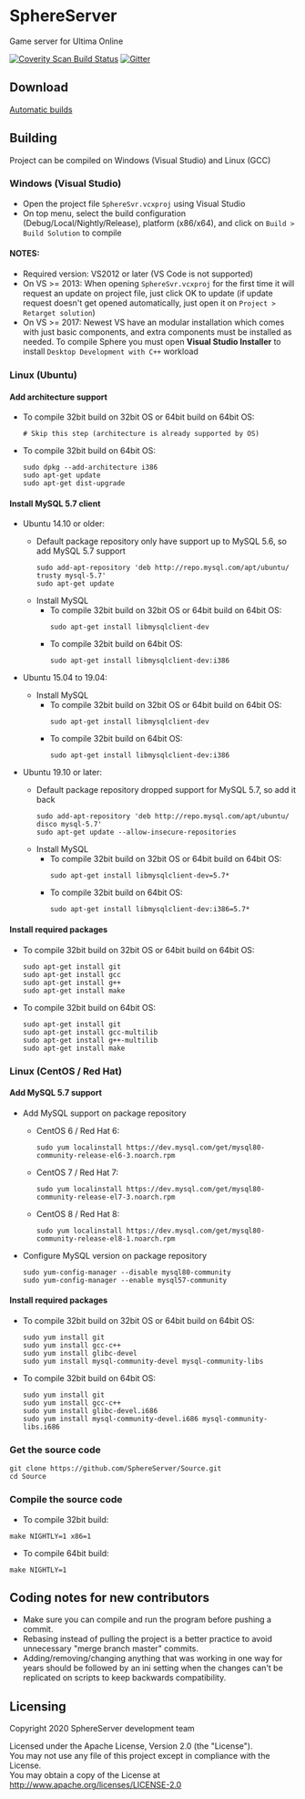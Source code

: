 # SphereServer
Game server for Ultima Online

[![Coverity Scan Build Status](https://scan.coverity.com/projects/16074/badge.svg)](https://scan.coverity.com/projects/sphereserver-source)
[![Gitter](https://badges.gitter.im/Sphereserver/Source.svg)](https://gitter.im/Sphereserver/Source)

## Download
[Automatic builds](https://forum.spherecommunity.net/sshare.php?srt=4)

## Building
Project can be compiled on Windows (Visual Studio) and Linux (GCC)

### Windows (Visual Studio)
* Open the project file `SphereSvr.vcxproj` using Visual Studio
* On top menu, select the build configuration (Debug/Local/Nightly/Release), platform (x86/x64), and click on `Build > Build Solution` to compile

#### NOTES:
* Required version: VS2012 or later (VS Code is not supported)
* On VS >= 2013: When opening `SphereSvr.vcxproj` for the first time it will request an update on project file, just click OK to update (if update request doesn't get opened automatically, just open it on `Project > Retarget solution`)
* On VS >= 2017: Newest VS have an modular installation which comes with just basic components, and extra components must be installed as needed. To compile Sphere you must open **Visual Studio Installer** to install `Desktop Development with C++` workload

### Linux (Ubuntu)
#### Add architecture support
* To compile 32bit build on 32bit OS or 64bit build on 64bit OS:
  ```
  # Skip this step (architecture is already supported by OS)
  ```
* To compile 32bit build on 64bit OS:
  ```
  sudo dpkg --add-architecture i386
  sudo apt-get update
  sudo apt-get dist-upgrade
  ```

#### Install MySQL 5.7 client
* Ubuntu 14.10 or older:
  * Default package repository only have support up to MySQL 5.6, so add MySQL 5.7 support
    ```
    sudo add-apt-repository 'deb http://repo.mysql.com/apt/ubuntu/ trusty mysql-5.7'
    sudo apt-get update
    ```
  * Install MySQL
    * To compile 32bit build on 32bit OS or 64bit build on 64bit OS:
      ```
      sudo apt-get install libmysqlclient-dev
      ```
    * To compile 32bit build on 64bit OS:
      ```
      sudo apt-get install libmysqlclient-dev:i386
      ```

* Ubuntu 15.04 to 19.04:
  * Install MySQL
    * To compile 32bit build on 32bit OS or 64bit build on 64bit OS:
      ```
      sudo apt-get install libmysqlclient-dev
      ```
    * To compile 32bit build on 64bit OS:
      ```
      sudo apt-get install libmysqlclient-dev:i386
      ```

* Ubuntu 19.10 or later:
  * Default package repository dropped support for MySQL 5.7, so add it back
    ```
    sudo add-apt-repository 'deb http://repo.mysql.com/apt/ubuntu/ disco mysql-5.7'
    sudo apt-get update --allow-insecure-repositories
    ```
  * Install MySQL
    * To compile 32bit build on 32bit OS or 64bit build on 64bit OS:
      ```
      sudo apt-get install libmysqlclient-dev=5.7*
      ```
    * To compile 32bit build on 64bit OS:
      ```
      sudo apt-get install libmysqlclient-dev:i386=5.7*
      ```

#### Install required packages
* To compile 32bit build on 32bit OS or 64bit build on 64bit OS:
  ```
  sudo apt-get install git
  sudo apt-get install gcc
  sudo apt-get install g++
  sudo apt-get install make
  ```
* To compile 32bit build on 64bit OS:
  ```
  sudo apt-get install git
  sudo apt-get install gcc-multilib
  sudo apt-get install g++-multilib
  sudo apt-get install make
  ```

### Linux (CentOS / Red Hat)
#### Add MySQL 5.7 support
* Add MySQL support on package repository
  * CentOS 6 / Red Hat 6:
    ```
    sudo yum localinstall https://dev.mysql.com/get/mysql80-community-release-el6-3.noarch.rpm
    ```
  * CentOS 7 / Red Hat 7:
    ```
    sudo yum localinstall https://dev.mysql.com/get/mysql80-community-release-el7-3.noarch.rpm
    ```
  * CentOS 8 / Red Hat 8:
    ```
    sudo yum localinstall https://dev.mysql.com/get/mysql80-community-release-el8-1.noarch.rpm
    ```

* Configure MySQL version on package repository
  ```
  sudo yum-config-manager --disable mysql80-community
  sudo yum-config-manager --enable mysql57-community
  ```

#### Install required packages
* To compile 32bit build on 32bit OS or 64bit build on 64bit OS:
  ```
  sudo yum install git
  sudo yum install gcc-c++
  sudo yum install glibc-devel
  sudo yum install mysql-community-devel mysql-community-libs
  ```
* To compile 32bit build on 64bit OS:
  ```
  sudo yum install git
  sudo yum install gcc-c++
  sudo yum install glibc-devel.i686
  sudo yum install mysql-community-devel.i686 mysql-community-libs.i686
  ```

### Get the source code
```
git clone https://github.com/SphereServer/Source.git
cd Source
```

### Compile the source code
* To compile 32bit build:
```
make NIGHTLY=1 x86=1
```
* To compile 64bit build:
```
make NIGHTLY=1
```

## Coding notes for new contributors
* Make sure you can compile and run the program before pushing a commit.
* Rebasing instead of pulling the project is a better practice to avoid unnecessary "merge branch master" commits.
* Adding/removing/changing anything that was working in one way for years should be followed by an ini setting when the changes can't be replicated on scripts to keep backwards compatibility.

## Licensing
Copyright 2020 SphereServer development team

Licensed under the Apache License, Version 2.0 (the "License").<br>
You may not use any file of this project except in compliance with the License.<br>
You may obtain a copy of the License at http://www.apache.org/licenses/LICENSE-2.0
